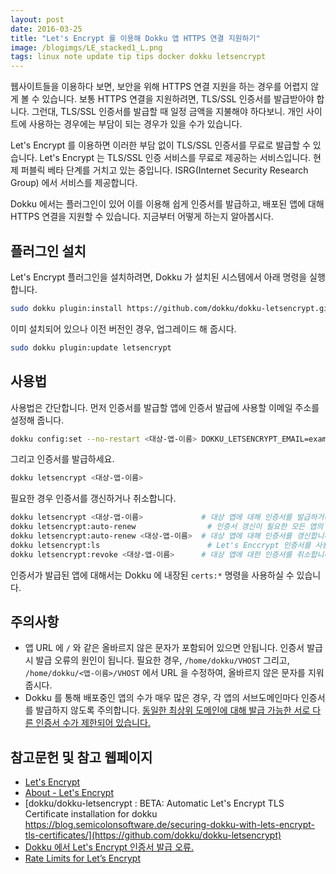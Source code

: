 ```yaml
---
layout: post
date: 2016-03-25
title: "Let's Encrypt 를 이용해 Dokku 앱 HTTPS 연결 지원하기"
image: /blogimgs/LE_stacked1_L.png
tags: linux note update tip tips docker dokku letsencrypt
---
```


웹사이트들을 이용하다 보면, 보안을 위해 HTTPS 연결 지원을 하는 경우를 어렵지 않게 볼 수 있습니다.
보통 HTTPS 연결을 지원하려면, TLS/SSL 인증서를 발급받아야 합니다. 
그런대, TLS/SSL 인증서를 발급할 때 일정 금액을 지불해야 하다보니.
개인 사이트에 사용하는 경우에는 부담이 되는 경우가 있을 수가 있습니다.

Let's Encrypt 를 이용하면 이러한 부담 없이 TLS/SSL 인증서를 무료로 발급할 수 있습니다.
Let's Encrypt 는 TLS/SSL 인증 서비스를 무료로 제공하는 서비스입니다.
현제 퍼블릭 베타 단계를 거치고 있는 중입니다.
ISRG(Internet Security Research Group) 에서 서비스를 제공합니다.

Dokku 에서는 플러그인이 있어 이를 이용해 쉽게 인증서를 발급하고, 배포된 앱에 대해 HTTPS 연결을 지원할 수 있습니다.
지금부터 어떻게 하는지 알아봅시다.

## 플러그인 설치
Let's Encrypt 플러그인을 설치하려면, Dokku 가 설치된 시스템에서 아래 명령을 실행합니다.

```bash
sudo dokku plugin:install https://github.com/dokku/dokku-letsencrypt.git
```

이미 설치되어 있으나 이전 버전인 경우, 업그레이드 해 줍시다.

```bash
sudo dokku plugin:update letsencrypt
```

## 사용법
사용법은 간단합니다. 먼저 인증서를 발급할 앱에 인증서 발급에 사용할 이메일 주소를 설정해 줍니다.

```bash
dokku config:set --no-restart <대상-앱-이름> DOKKU_LETSENCRYPT_EMAIL=example@example.com
```

그리고 인증서를 발급하세요.

```bash
dokku letsencrypt <대상-앱-이름>
```

필요한 경우 인증서를 갱신하거나 취소합니다.

```bash
dokku letsencrypt <대상-앱-이름>             # 대상 앱에 대해 인증서를 발급하거나 갱신합니다.
dokku letsencrypt:auto-renew                # 인증서 갱신이 필요한 모든 앱의 인증서를 갱신합니다.
dokku letsencrypt:auto-renew <대상-앱-이름>  # 대상 앱에 대해 인증서를 갱신합니다.
dokku letsencrypt:ls                        # Let's Enccrypt 인증서를 사용중인 앱의 목록을 봅니다.
dokku letsencrypt:revoke <대상-앱-이름>      # 대상 앱에 대한 인증서를 취소합니다.
```

인증서가 발급된 앱에 대해서는 Dokku 에 내장된 `certs:*` 명령을 사용하실 수 있습니다.

## 주의사항
- 앱 URL 에 `/` 와 같은 올바르지 않은 문자가 포함되어 있으면 안됩니다. 인증서 발급 시 발급 오류의 원인이 됩니다.
필요한 경우, `/home/dokku/VHOST` 그리고, `/home/dokku/<앱-이름>/VHOST` 에서 URL 을 수정하여, 올바르지 않은 문자를 지워 줍시다.
- Dokku 를 통해 배포중인 앱의 수가 매우 많은 경우, 각 앱의 서브도메인마다 인증서를 발급하지 않도록 주의합니다.
[동일한 최상위 도메인에 대해 발급 가능한 서로 다른 인증서 수가 제한되어 있습니다.](https://community.letsencrypt.org/t/rate-limits-for-lets-encrypt/6769)

## 참고문헌 및 참고 웹페이지
- [Let's Encrypt](https://letsencrypt.org/)
- [About - Let's Encrypt](https://letsencrypt.org/about)
- [dokku/dokku-letsencrypt : BETA: Automatic Let's Encrypt TLS Certificate installation for dokku https://blog.semicolonsoftware.de/securing-dokku-with-lets-encrypt-tls-certificates/](https://github.com/dokku/dokku-letsencrypt)
- [Dokku 에서 Let's Encrypt 인증서 발급 오류.](https://hashcode.co.kr/questions/1542/dokku-%EC%97%90%EC%84%9C-lets-encrypt-%EC%9D%B8%EC%A6%9D%EC%84%9C-%EB%B0%9C%EA%B8%89-%EC%98%A4%EB%A5%98)
- [Rate Limits for Let’s Encrypt](https://community.letsencrypt.org/t/rate-limits-for-lets-encrypt/6769)
